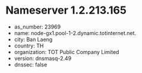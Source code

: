 # Nameserver 1.2.213.165

* as_number: 23969
* name: node-gx1.pool-1-2.dynamic.totinternet.net.
* city: Ban Laeng
* country: TH
* organization: TOT Public Company Limited
* version: dnsmasq-2.49
* dnssec: false
